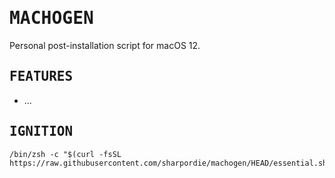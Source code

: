 <h1><samp>MACHOGEN</samp></h1>

Personal post-installation script for macOS 12.

<h2><samp>FEATURES</samp></h2>

- ...

<h2><samp>IGNITION</samp></h2>

```shell
/bin/zsh -c "$(curl -fsSL https://raw.githubusercontent.com/sharpordie/machogen/HEAD/essential.sh)"
```
